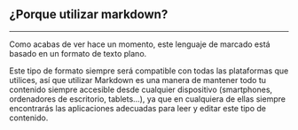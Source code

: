 ## ¿Porque utilizar markdown?
---

Como acabas de ver hace un momento, este lenguaje de marcado está basado en un formato de texto plano.

Este tipo de formato siempre será compatible con todas las plataformas que utilices, así que utilizar Markdown es una manera de mantener todo tu contenido siempre accesible desde cualquier dispositivo (smartphones, ordenadores de escritorio, tablets…), ya que en cualquiera de ellas siempre encontrarás las aplicaciones adecuadas para leer y editar este tipo de contenido.

